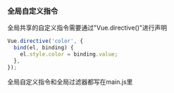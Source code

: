 ### 全局自定义指令
全局共享的自定义指令需要通过"Vue.directive()"进行声明
```js
Vue.directive('color', {
  bind(el, binding) {
    el.style.color = binding.value;
  },
});
```

全局自定义指令和全局过滤器都写在main.js里